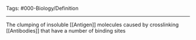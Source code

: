 Tags: #000-Biology/Definition 

---
The clumping of insoluble [[Antigen]] molecules caused by crosslinking [[Antibodies]] that have a number of binding sites
